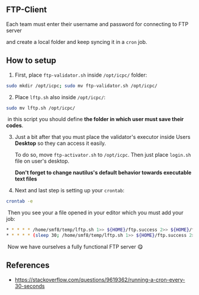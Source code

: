 ## FTP-Client

Each team must enter their username and password for connecting to FTP server

and create a local folder and keep syncing it in a `cron` job.

## How to setup

1. First, place `ftp-validator.sh` inside `/opt/icpc/` folder:

```sh
sudo mkdir /opt/icpc; sudo mv ftp-validator.sh /opt/icpc/
```

2. Place `lftp.sh` also inside `/opt/icpc/`:
```sh
sudo mv lftp.sh /opt/icpc/
```
​	in this script you should define **the folder in which user must save their codes**.

3. Just a bit after that you must place the validator's executor inside Users **Desktop** so they can access it easily.

   To do so, move `ftp-activator.sh` to `/opt/icpc`. Then just place `login.sh` file on user's desktop. 

   **Don't forget to change nautilus's default behavior towards executable text files**

4. Next and last step is setting up your `crontab`:

```sh
crontab -e
```

​	Then you see your a file opened in your editor which you must add your job:

```sh
* * * * * /home/smf8/temp/lftp.sh 1>> ${HOME}/ftp.success 2>> ${HOME}/ftp.fail
* * * * * (sleep 30; /home/smf8/temp/lftp.sh 1>> ${HOME}/ftp.success 2>> ${HOME}/ftp.fail)
```

​	Now we have ourselves a fully functional FTP server  :yum:

## References

- https://stackoverflow.com/questions/9619362/running-a-cron-every-30-seconds 